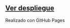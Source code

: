 ## [Ver despliegue](https://gastonmastoy.github.io/tpfullstackgrupo2github.io/)
Realizado con GitHub Pages


